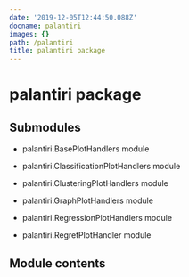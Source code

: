 ```yaml
---
date: '2019-12-05T12:44:50.088Z'
docname: palantiri
images: {}
path: /palantiri
title: palantiri package
---
```


# palantiri package

## Submodules

* palantiri.BasePlotHandlers module

* palantiri.ClassificationPlotHandlers module

* palantiri.ClusteringPlotHandlers module

* palantiri.GraphPlotHandlers module

* palantiri.RegressionPlotHandlers module

* palantiri.RegretPlotHandler module


## Module contents
